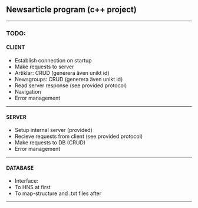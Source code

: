 ## Newsarticle program (c++ project)
------------------------------------

### TODO:
#### CLIENT

* Establish connection on startup
* Make requests to server
* Artiklar: CRUD (generera även unikt id)
* Newsgroups: CRUD (generera även unikt id)
* Read server response (see provided protocol)
* Navigation
* Error management
------------------------------------
#### SERVER

* Setup internal server (provided)
* Recieve requests from client (see provided protocol)
* Make requests to DB (CRUD)
* Error management
------------------------------------
#### DATABASE

* Interface:
* To HNS at first
* To map-structure and .txt files after
------------------------------------
